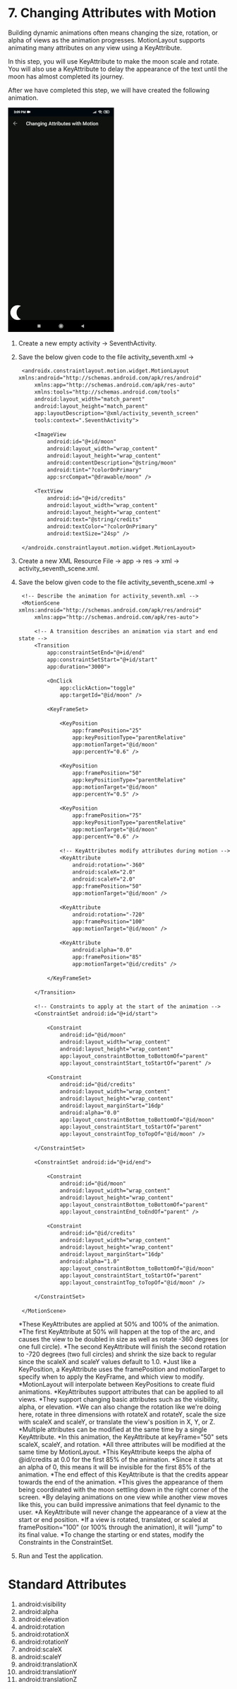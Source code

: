 # 7. Changing Attributes with Motion

Building dynamic animations often means changing the size, rotation, or alpha of views as the animation progresses. MotionLayout supports animating many attributes on any view using a KeyAttribute.

In this step, you will use KeyAttribute to make the moon scale and rotate. You will also use a KeyAttribute to delay the appearance of the text until the moon has almost completed its journey.

After we have completed this step, we will have created the following animation.

[![Changing Attributes with Motion](https://github.com/Vaibhav4697/AndroidUserInterface/blob/master/animations/animation_7.gif)](https://github.com/Vaibhav4697/AndroidUserInterface/blob/master/documentation/7.%20Changing%20Attributes%20with%20Motion.md#7-changing-attributes-with-motion)

1. Create a new empty activity -> SeventhActivity.

2. Save the below given code to the file activity_seventh.xml ->

		<androidx.constraintlayout.motion.widget.MotionLayout xmlns:android="http://schemas.android.com/apk/res/android"
			xmlns:app="http://schemas.android.com/apk/res-auto"
			xmlns:tools="http://schemas.android.com/tools"
			android:layout_width="match_parent"
			android:layout_height="match_parent"
			app:layoutDescription="@xml/activity_seventh_screen"
			tools:context=".SeventhActivity">

			<ImageView
				android:id="@+id/moon"
				android:layout_width="wrap_content"
				android:layout_height="wrap_content"
				android:contentDescription="@string/moon"
				android:tint="?colorOnPrimary"
				app:srcCompat="@drawable/moon" />

			<TextView
				android:id="@+id/credits"
				android:layout_width="wrap_content"
				android:layout_height="wrap_content"
				android:text="@string/credits"
				android:textColor="?colorOnPrimary"
				android:textSize="24sp" />

		</androidx.constraintlayout.motion.widget.MotionLayout>

3. Create a new XML Resource File -> app -> res -> xml -> activity_seventh_scene.xml.

4. Save the below given code to the file activity_seventh_scene.xml ->

		<!-- Describe the animation for activity_seventh.xml -->
		<MotionScene xmlns:android="http://schemas.android.com/apk/res/android"
			xmlns:app="http://schemas.android.com/apk/res-auto">

			<!-- A transition describes an animation via start and end state -->
			<Transition
				app:constraintSetEnd="@+id/end"
				app:constraintSetStart="@+id/start"
				app:duration="3000">

				<OnClick
					app:clickAction="toggle"
					app:targetId="@id/moon" />

				<KeyFrameSet>

					<KeyPosition
						app:framePosition="25"
						app:keyPositionType="parentRelative"
						app:motionTarget="@id/moon"
						app:percentY="0.6" />

					<KeyPosition
						app:framePosition="50"
						app:keyPositionType="parentRelative"
						app:motionTarget="@id/moon"
						app:percentY="0.5" />

					<KeyPosition
						app:framePosition="75"
						app:keyPositionType="parentRelative"
						app:motionTarget="@id/moon"
						app:percentY="0.6" />

					<!-- KeyAttributes modify attributes during motion -->
					<KeyAttribute
						android:rotation="-360"
						android:scaleX="2.0"
						android:scaleY="2.0"
						app:framePosition="50"
						app:motionTarget="@id/moon" />

					<KeyAttribute
						android:rotation="-720"
						app:framePosition="100"
						app:motionTarget="@id/moon" />

					<KeyAttribute
						android:alpha="0.0"
						app:framePosition="85"
						app:motionTarget="@id/credits" />

				</KeyFrameSet>

			</Transition>

			<!-- Constraints to apply at the start of the animation -->
			<ConstraintSet android:id="@+id/start">

				<Constraint
					android:id="@id/moon"
					android:layout_width="wrap_content"
					android:layout_height="wrap_content"
					app:layout_constraintBottom_toBottomOf="parent"
					app:layout_constraintStart_toStartOf="parent" />

				<Constraint
					android:id="@id/credits"
					android:layout_width="wrap_content"
					android:layout_height="wrap_content"
					android:layout_marginStart="16dp"
					android:alpha="0.0"
					app:layout_constraintBottom_toBottomOf="@id/moon"
					app:layout_constraintStart_toStartOf="parent"
					app:layout_constraintTop_toTopOf="@id/moon" />

			</ConstraintSet>

			<ConstraintSet android:id="@+id/end">

				<Constraint
					android:id="@id/moon"
					android:layout_width="wrap_content"
					android:layout_height="wrap_content"
					app:layout_constraintBottom_toBottomOf="parent"
					app:layout_constraintEnd_toEndOf="parent" />

				<Constraint
					android:id="@id/credits"
					android:layout_width="wrap_content"
					android:layout_height="wrap_content"
					android:layout_marginStart="16dp"
					android:alpha="1.0"
					app:layout_constraintBottom_toBottomOf="@id/moon"
					app:layout_constraintStart_toStartOf="parent"
					app:layout_constraintTop_toTopOf="@id/moon" />

			</ConstraintSet>

		</MotionScene>
		
	*These KeyAttributes are applied at 50% and 100% of the animation. 
	*The first KeyAttribute at 50% will happen at the top of the arc, and causes the view to be doubled in size as well as rotate -360 degrees (or one full circle). 
	*The second KeyAttribute will finish the second rotation to -720 degrees (two full circles) and shrink the size back to regular since the scaleX and scaleY values default to 1.0.
	*Just like a KeyPosition, a KeyAttribute uses the framePosition and motionTarget to specify when to apply the KeyFrame, and which view to modify. 
	*MotionLayout will interpolate between KeyPositions to create fluid animations.
	*KeyAttributes support attributes that can be applied to all views. 
	*They support changing basic attributes such as the visibility, alpha, or elevation. 
	*We can also change the rotation like we're doing here, rotate in three dimensions with rotateX and rotateY, scale the size with scaleX and scaleY, or translate the view's position in X, Y, or Z.
	*Multiple attributes can be modified at the same time by a single KeyAttribute.
	*In this animation, the KeyAttribute at keyFrame="50" sets scaleX, scaleY, and rotation. 
	*All three attributes will be modified at the same time by MotionLayout.
	*This KeyAttribute keeps the alpha of @id/credits at 0.0 for the first 85% of the animation. 
	*Since it starts at an alpha of 0, this means it will be invisible for the first 85% of the animation.
	*The end effect of this KeyAttribute is that the credits appear towards the end of the animation. 
	*This gives the appearance of them being coordinated with the moon settling down in the right corner of the screen.
	*By delaying animations on one view while another view moves like this, you can build impressive animations that feel dynamic to the user.
	*A KeyAttribute will never change the appearance of a view at the start or end position.
	*If a view is rotated, translated, or scaled at framePosition="100" (or 100% through the animation), it will "jump" to its final value. 
	*To change the starting or end states, modify the Constraints in the ConstraintSet.

6. Run and Test the application.

# Standard Attributes

1. android:visibility
2. android:alpha
3. android:elevation
4. android:rotation
5. android:rotationX
6. android:rotationY
7. android:scaleX
8. android:scaleY
9. android:translationX
10. android:translationY
11. android:translationZ